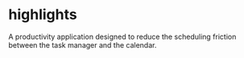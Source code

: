 # highlights
A productivity application designed to reduce the scheduling friction between the task manager and the calendar.
